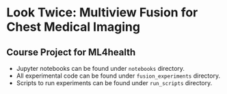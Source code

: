 # Look Twice: Multiview Fusion for Chest Medical Imaging
##  Course Project for ML4health

- Jupyter notebooks can be found under `notebooks` directory.
- All experimental code can be found under `fusion_experiments` directory.
- Scripts to run experiments can be found under `run_scripts` directory.
